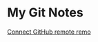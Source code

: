 # My Git Notes

[Connect GitHub remote remo]([https://duckduckgo.com](https://github.com/junerockwell/MyGitNotes/blob/main/AddGitHubRemote.md))
